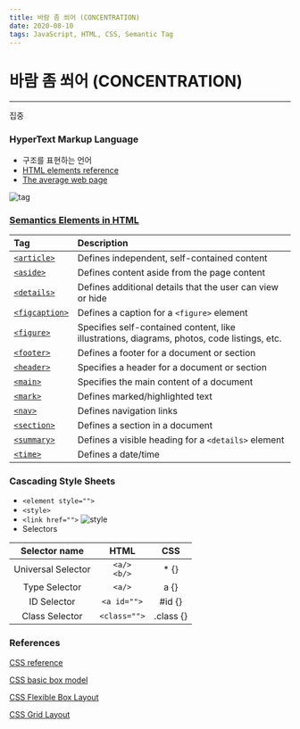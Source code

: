 ```yaml
---
title: 바람 좀 쐬어 (CONCENTRATION)
date: 2020-08-10
tags: JavaScript, HTML, CSS, Semantic Tag
---
```


# 바람 좀 쐬어 (CONCENTRATION)

---

집중

### HyperText Markup Language

- 구조를 표현하는 언어
- [HTML elements reference](https://developer.mozilla.org/en-US/docs/Web/HTML/Element)
- [The average web page](https://www.advancedwebranking.com/html/)

![tag](static/tag.png)

### [Semantics Elements in HTML](https://www.w3schools.com/html/html5_semantic_elements.asp)

| Tag                                                                 | Description                                                                                 |
| :------------------------------------------------------------------ | :------------------------------------------------------------------------------------------ |
| [`<article>`](https://www.w3schools.com/tags/tag_article.asp)       | Defines independent, self-contained content                                                 |
| [`<aside>`](https://www.w3schools.com/tags/tag_aside.asp)           | Defines content aside from the page content                                                 |
| [`<details>`](https://www.w3schools.com/tags/tag_details.asp)       | Defines additional details that the user can view or hide                                   |
| [`<figcaption>`](https://www.w3schools.com/tags/tag_figcaption.asp) | Defines a caption for a `<figure>` element                                                  |
| [`<figure>`](https://www.w3schools.com/tags/tag_figure.asp)         | Specifies self-contained content, like illustrations, diagrams, photos, code listings, etc. |
| [`<footer>`](https://www.w3schools.com/tags/tag_footer.asp)         | Defines a footer for a document or section                                                  |
| [`<header>`](https://www.w3schools.com/tags/tag_header.asp)         | Specifies a header for a document or section                                                |
| [`<main>`](https://www.w3schools.com/tags/tag_main.asp)             | Specifies the main content of a document                                                    |
| [`<mark>`](https://www.w3schools.com/tags/tag_mark.asp)             | Defines marked/highlighted text                                                             |
| [`<nav>`](https://www.w3schools.com/tags/tag_nav.asp)               | Defines navigation links                                                                    |
| [`<section>`](https://www.w3schools.com/tags/tag_section.asp)       | Defines a section in a document                                                             |
| [`<summary>`](https://www.w3schools.com/tags/tag_summary.asp)       | Defines a visible heading for a `<details>` element                                         |
| [`<time>`](https://www.w3schools.com/tags/tag_time.asp)             | Defines a date/time                                                                         |

### Cascading Style Sheets

- `<element style="">`
- `<style>`
- `<link href="">`
  ![style](static/style.png)
- Selectors

|   Selector name    |        HTML        |    CSS    |
| :----------------: | :----------------: | :-------: |
| Universal Selector | `<a/>`<br />`<b/>` |   \* {}   |
|   Type Selector    |       `<a/>`       |   a {}    |
|    ID Selector     |    `<a id="">`     |  #id {}   |
|   Class Selector   |    `<class="">`    | .class {} |

### References

[CSS reference](https://developer.mozilla.org/en-US/docs/Web/CSS/Reference)

[CSS basic box model](https://developer.mozilla.org/en-US/docs/Web/CSS/CSS_Box_Model/Introduction_to_the_CSS_box_model)

[CSS Flexible Box Layout](https://developer.mozilla.org/en-US/docs/Web/CSS/CSS_Flexible_Box_Layout)

[CSS Grid Layout](https://developer.mozilla.org/en-US/docs/Web/CSS/CSS_Grid_Layout)

